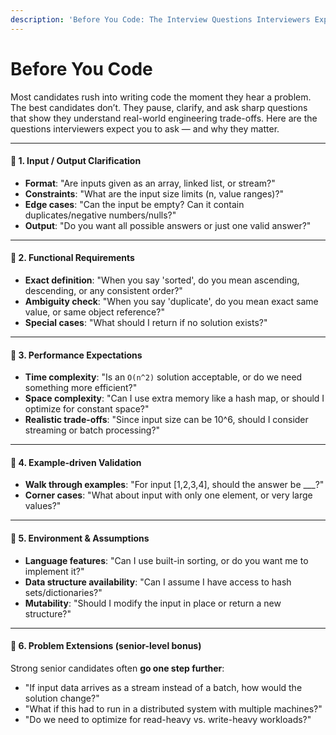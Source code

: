 ```yaml
---
description: 'Before You Code: The Interview Questions Interviewers Expect You to Ask'
---
```


# Before You Code

Most candidates rush into writing code the moment they hear a problem. The best candidates don’t. They pause, clarify, and ask sharp questions that show they understand real-world engineering trade-offs. Here are the questions interviewers expect you to ask — and why they matter.

***

#### 🔑 1. Input / Output Clarification

* **Format**: "Are inputs given as an array, linked list, or stream?"
* **Constraints**: "What are the input size limits (n, value ranges)?"
* **Edge cases**: "Can the input be empty? Can it contain duplicates/negative numbers/nulls?"
* **Output**: "Do you want all possible answers or just one valid answer?"

***

#### 🔑 2. Functional Requirements

* **Exact definition**: "When you say 'sorted', do you mean ascending, descending, or any consistent order?"
* **Ambiguity check**: "When you say 'duplicate', do you mean exact same value, or same object reference?"
* **Special cases**: "What should I return if no solution exists?"

***

#### 🔑 3. Performance Expectations

* **Time complexity**: "Is an `O(n^2)` solution acceptable, or do we need something more efficient?"
* **Space complexity**: "Can I use extra memory like a hash map, or should I optimize for constant space?"
* **Realistic trade-offs**: "Since input size can be 10^6, should I consider streaming or batch processing?"

***

#### 🔑 4. Example-driven Validation

* **Walk through examples**: "For input \[1,2,3,4], should the answer be \_\_\_?"
* **Corner cases**: "What about input with only one element, or very large values?"

***

#### 🔑 5. Environment & Assumptions

* **Language features**: "Can I use built-in sorting, or do you want me to implement it?"
* **Data structure availability**: "Can I assume I have access to hash sets/dictionaries?"
* **Mutability**: "Should I modify the input in place or return a new structure?"

***

#### 🔑 6. Problem Extensions (senior-level bonus)

Strong senior candidates often **go one step further**:

* "If input data arrives as a stream instead of a batch, how would the solution change?"
* "What if this had to run in a distributed system with multiple machines?"
* "Do we need to optimize for read-heavy vs. write-heavy workloads?"

